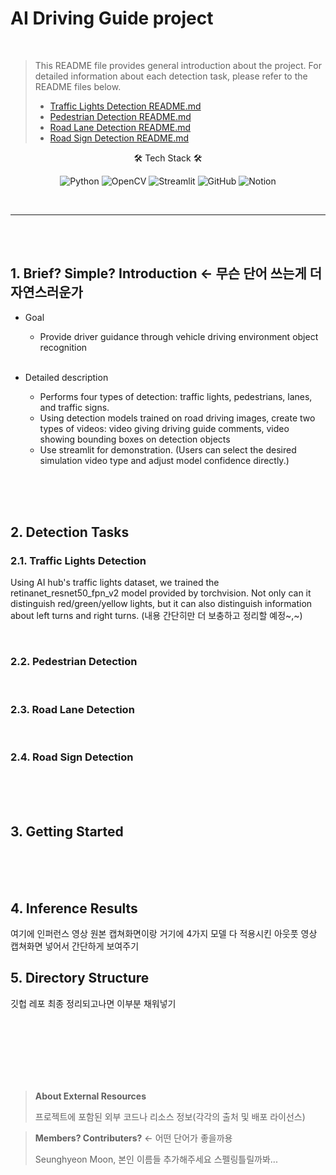# AI Driving Guide project

<br>

> This README file provides general introduction about the project. For detailed information about each detection task, please refer to the README files below.  
>   
> - [Traffic Lights Detection README.md](./TrafficLights-Detection/README.md)
> - [Pedestrian Detection README.md](./Pedestrian-Detection/README.md)
> - [Road Lane Detection README.md](./Lane-Detection/README.md)
> - [Road Sign Detection README.md](./RoadSign-Detection/README.md)
<center>🛠 Tech Stack 🛠

![Python](https://img.shields.io/badge/Python-3776AB?style=for-the-badge&logo=python&logoColor=white)
![OpenCV](https://img.shields.io/badge/OpenCV-5C3EE8?style=for-the-badge&logo=opencv&logoColor=white)
![Streamlit](https://img.shields.io/badge/Streamlit-FF4B4B?style=for-the-badge&logo=streamlit&logoColor=white)
![GitHub](https://img.shields.io/badge/GitHub-181717?style=for-the-badge&logo=github&logoColor=white)
![Notion](https://img.shields.io/badge/Notion-000000?style=for-the-badge&logo=notion&logoColor=white)
</center>

<br>

-----


<br><br>
## 1. Brief? Simple? Introduction <- 무슨 단어 쓰는게 더 자연스러운가 
- Goal
  - Provide driver guidance through vehicle driving environment object recognition  
  <br>
- Detailed description
  - Performs four types of detection: traffic lights, pedestrians, lanes, and traffic signs.  
  - Using detection models trained on road driving images, create two types of videos: video giving driving guide comments, video showing bounding boxes on detection objects
  - Use streamlit for demonstration. (Users can select the desired simulation video type and adjust model confidence directly.)

  <br><br><br>

## 2. Detection Tasks
### 2.1. Traffic Lights Detection
Using AI hub's traffic lights dataset, we trained the retinanet_resnet50_fpn_v2 model provided by torchvision. Not only can it distinguish red/green/yellow lights, but it can also distinguish information about left turns and right turns.
(내용 간단히만 더 보충하고 정리할 예정~,~)

<br>

### 2.2. Pedestrian Detection

<br>

### 2.3. Road Lane Detection

<br>

### 2.4. Road Sign Detection

  <br><br><br>

## 3. Getting Started

  <br><br><br>

## 4. Inference Results
 여기에 인퍼런스 영상 원본 캡쳐화면이랑 거기에 4가지 모델 다 적용시킨 아웃풋 영상 캡쳐화면 넣어서 간단하게 보여주기


## 5. Directory Structure
깃헙 레포 최종 정리되고나면 이부분 채워넣기

  <br><br><br><br><br><br>







> **About External Resources**   
> 
> 프로젝트에 포함된 외부 코드나 리소스 정보(각각의 출처 및 배포 라이선스)

> **Members? Contributers?** <- 어떤 단어가 좋을까용  
> 
> Seunghyeon Moon, 본인 이름들 추가해주세요 스펠링틀릴까봐...
